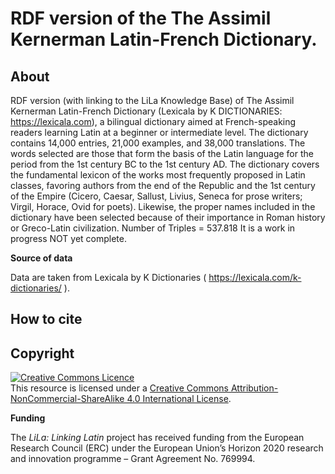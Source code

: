 # RDF version of the The Assimil Kernerman Latin-French Dictionary.

## About

RDF version (with linking to the LiLa Knowledge Base) of The Assimil Kernerman Latin-French Dictionary (Lexicala by K DICTIONARIES: https://lexicala.com), a bilingual dictionary aimed at French-speaking readers learning Latin at a beginner or intermediate level. The dictionary contains 14,000 entries, 21,000 examples, and 38,000 translations. The words selected are those that form the basis of the Latin language for the period from the 1st century BC to the 1st century AD. The dictionary covers the fundamental lexicon of the works most frequently proposed in Latin classes, favoring authors from the end of the Republic and the 1st century of the Empire (Cicero, Caesar, Sallust, Livius, Seneca for prose writers; Virgil, Horace, Ovid for poets). Likewise, the proper names included in the dictionary have been selected because of their importance in Roman history or Greco-Latin civilization.
Number of Triples = 537.818
It is a work in progress NOT yet complete.

**Source of data**

Data are taken from Lexicala by K Dictionaries ( https://lexicala.com/k-dictionaries/ ).

## How to cite


## Copyright

<a rel="license" href="http://creativecommons.org/licenses/by-nc-sa/4.0/"><img alt="Creative Commons Licence" style="border-width:0" src="https://i.creativecommons.org/l/by-nc-sa/4.0/88x31.png" /></a><br />This resource is licensed under a <a rel="license" href="http://creativecommons.org/licenses/by-nc-sa/4.0/">Creative Commons Attribution-NonCommercial-ShareAlike 4.0 International License</a>.

**Funding**

The *LiLa: Linking Latin* project has received funding from the European Research Council (ERC) under the European Union’s Horizon 2020 research and innovation programme – Grant Agreement No. 769994.
